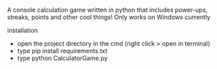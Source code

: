 
A console calculation game written in python that includes power-ups, streaks, points and other cool things!
Only works on Windows currently 

installation
- open the project directory in the cmd (right click > open in terminal)
- type pip install requirements.txt
- type python CalculatorGame.py
